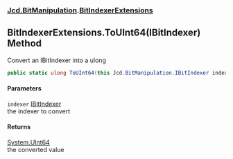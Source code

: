 ### [Jcd.BitManipulation](Jcd_BitManipulation.md 'Jcd.BitManipulation').[BitIndexerExtensions](Jcd_BitManipulation_BitIndexerExtensions.md 'Jcd.BitManipulation.BitIndexerExtensions')
## BitIndexerExtensions.ToUInt64(IBitIndexer) Method
Convert an IBitIndexer into a ulong  
```csharp
public static ulong ToUInt64(this Jcd.BitManipulation.IBitIndexer indexer);
```
#### Parameters
<a name='Jcd_BitManipulation_BitIndexerExtensions_ToUInt64(Jcd_BitManipulation_IBitIndexer)_indexer'></a>
`indexer` [IBitIndexer](Jcd_BitManipulation_IBitIndexer.md 'Jcd.BitManipulation.IBitIndexer')  
the indexer to convert
  
#### Returns
[System.UInt64](https://docs.microsoft.com/en-us/dotnet/api/System.UInt64 'System.UInt64')  
the converted value
